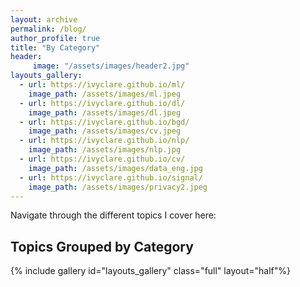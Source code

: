```yaml
---
layout: archive
permalink: /blog/
author_profile: true
title: "By Category"
header:
     image: "/assets/images/header2.jpg"
layouts_gallery:
  - url: https://ivyclare.github.io/ml/
    image_path: /assets/images/ml.jpeg
  - url: https://ivyclare.github.io/dl/
    image_path: /assets/images/dl.jpeg
  - url: https://ivyclare.github.io/bgd/
    image_path: /assets/images/cv.jpeg
  - url: https://ivyclare.github.io/nlp/
    image_path: /assets/images/nlp.jpg
  - url: https://ivyclare.github.io/cv/
    image_path: /assets/images/data_eng.jpg
  - url: https://ivyclare.github.io/signal/
    image_path: /assets/images/privacy2.jpeg
---
```


Navigate through the different topics I cover here:

## Topics Grouped by Category

{% include gallery id="layouts_gallery" class="full" layout="half"%}
